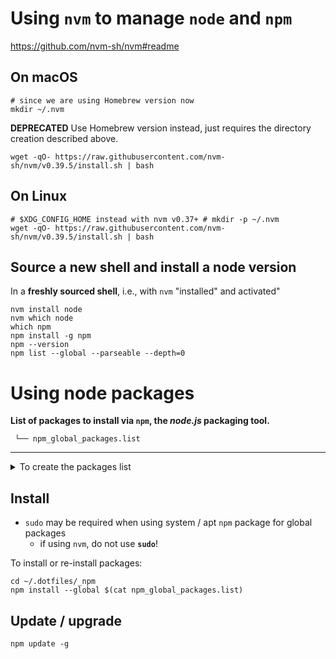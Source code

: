Using `nvm` to manage `node` and `npm`
======================================

https://github.com/nvm-sh/nvm#readme

On macOS
--------


```shell
# since we are using Homebrew version now
mkdir ~/.nvm
```

**DEPRECATED** Use Homebrew version instead, just requires the directory creation described above.

```shell
wget -qO- https://raw.githubusercontent.com/nvm-sh/nvm/v0.39.5/install.sh | bash
```

On Linux
--------

```shell
# $XDG_CONFIG_HOME instead with nvm v0.37+ # mkdir -p ~/.nvm
wget -qO- https://raw.githubusercontent.com/nvm-sh/nvm/v0.39.5/install.sh | bash
```

Source a new shell and install a node version
---------------------------------------------

In a **freshly sourced shell**, i.e., with `nvm` "installed" and activated"

```shell
nvm install node
nvm which node
which npm
npm install -g npm
npm --version
npm list --global --parseable --depth=0
```


Using node packages
===================

**List of packages to install via `npm`, the *node.js* packaging tool.**

```
 └── npm_global_packages.list
```

---

<details> <summary>To create the packages list</summary>

```shell
#!/bin/bash
# Save to a file npm's global packages
list="$(npm list --global --parseable --depth=0 | sed '1d')"
newlist=""
for i in $list; do
  name="${i##*/}"
  newlist+="$name "
done
echo "$newlist"
echo "$newlist" > npm_global_packages.list
```

</details>

Install
-------

-	`sudo` may be required when using system / apt `npm` package for global packages
	-	if using `nvm`, do not use **`sudo`**!

To install or re-install packages:

```shell
cd ~/.dotfiles/_npm
npm install --global $(cat npm_global_packages.list)
```

Update / upgrade
----------------

```shell
npm update -g
```
